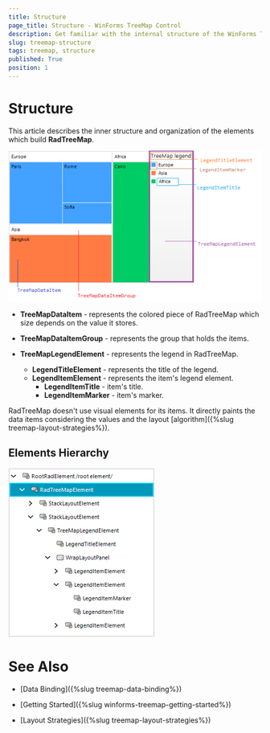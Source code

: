 ```yaml
---
title: Structure
page_title: Structure - WinForms TreeMap Control
description: Get familiar with the internal structure of the WinForms TreeMapcontrol.  
slug: treemap-structure
tags: treemap, structure
published: True
position: 1 
---
```


# Structure

This article describes the inner structure and organization of the elements which build **RadTreeMap**.

![treemap-structure 001](images/treemap-structure001.png)

* **TreeMapDataItem** - represents the colored piece of RadTreeMap which size depends on the value it stores.

* **TreeMapDataItemGroup** - represents the group that holds the items.

* **TreeMapLegendElement** - represents the legend in RadTreeMap.

	* **LegendTitleElement** - represents the title of the legend.
	* **LegendItemElement** - represents the item's legend element.
		* **LegendItemTitle** - item's title.
		* **LegendItemMarker** - item's marker.

RadTreeMap doesn't use visual elements for its items. It directly paints the data items considering the values and the layout [algorithm]({%slug treemap-layout-strategies%}).

## Elements Hierarchy

![treemap-structure 002](images/treemap-structure002.png)

 
# See Also

* [Data Binding]({%slug treemap-data-binding%})

* [Getting Started]({%slug winforms-treemap-getting-started%})

* [Layout Strategies]({%slug treemap-layout-strategies%})


